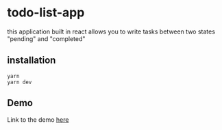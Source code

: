# todo-list-app
this application built in react allows you to write tasks between two states "pending" and "completed"

## installation
```
yarn
yarn dev
```

## Demo
Link to the demo [here](https://todo-list-app-c74b0.web.app)
